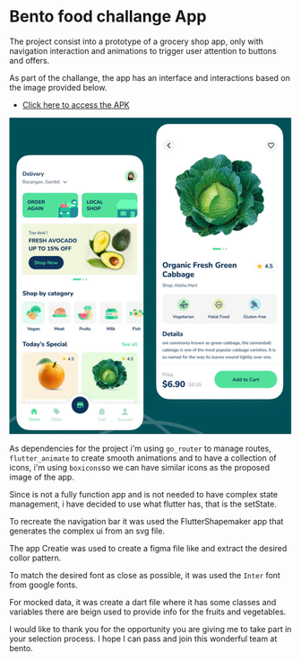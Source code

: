 # Bento food challange App

The project consist into a prototype of a grocery shop app, only with navigation interaction and animations to trigger user attention to buttons and offers.

As part of the challange, the app has an interface and interactions based on the image provided below.

- [Click here to access the APK ](https://github.com/CristovoXDGM/bento_challange/releases/tag/v1.0)

![alt text](image.png)

As dependencies for the project i'm using `go_router` to manage routes, `flutter_animate` to create smooth animations and to have a collection of icons, i'm using `boxicons`so we can have similar icons as the proposed image of the app.

Since is not a fully function app and is not needed to have complex state management, i have decided to use what flutter has, that is the setState.

To recreate the navigation bar it was used the FlutterShapemaker app that generates the complex ui from an svg file.

The app Creatie was used to create a figma file like and extract the desired collor pattern.

To match the desired font as close as possible, it was used the `Inter` font from google fonts.

For mocked data, it was create a dart file where it has some classes and variables there are beign used to provide info for the fruits and vegetables.

I would like to thank you for the opportunity you are giving me to take part in your selection process. I hope I can pass and join this wonderful team at bento.
